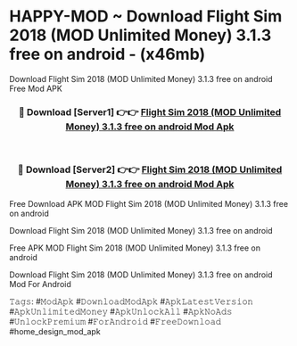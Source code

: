 # HAPPY-MOD ~ Download Flight Sim 2018 (MOD Unlimited Money) 3.1.3 free on android - (x46mb)
Download Flight Sim 2018 (MOD Unlimited Money) 3.1.3 free on android Free Mod APK

<div align="center">
<h3>🔴 Download [Server1] 👉👉 <a href="https://apk-comot.site?title=Flight_Sim_2018_(MOD_Unlimited_Money)_3.1.3_free_on_android">Flight Sim 2018 (MOD Unlimited Money) 3.1.3 free on android Mod Apk</a></h3><br>

<h3>🔴 Download [Server2] 👉👉 <a href="https://apk-comot.site?title=Flight_Sim_2018_(MOD_Unlimited_Money)_3.1.3_free_on_android">Flight Sim 2018 (MOD Unlimited Money) 3.1.3 free on android Mod Apk</a></h3>
</div>


Free Download APK MOD Flight Sim 2018 (MOD Unlimited Money) 3.1.3 free on android

Download Flight Sim 2018 (MOD Unlimited Money) 3.1.3 free on android 

Free APK MOD Flight Sim 2018 (MOD Unlimited Money) 3.1.3 free on android 

Download Flight Sim 2018 (MOD Unlimited Money) 3.1.3 free on android Mod For Android

𝚃𝚊𝚐𝚜: #𝙼𝚘𝚍𝙰𝚙𝚔 #𝙳𝚘𝚠𝚗𝚕𝚘𝚊𝚍𝙼𝚘𝚍𝙰𝚙𝚔 #𝙰𝚙𝚔𝙻𝚊𝚝𝚎𝚜𝚝𝚅𝚎𝚛𝚜𝚒𝚘𝚗 #𝙰𝚙𝚔𝚄𝚗𝚕𝚒𝚖𝚒𝚝𝚎𝚍𝙼𝚘𝚗𝚎𝚢 #𝙰𝚙𝚔𝚄𝚗𝚕𝚘𝚌𝚔𝙰𝚕𝚕 #𝙰𝚙𝚔𝙽𝚘𝙰𝚍𝚜 #𝚄𝚗𝚕𝚘𝚌𝚔𝙿𝚛𝚎𝚖𝚒𝚞𝚖 #𝙵𝚘𝚛𝙰𝚗𝚍𝚛𝚘𝚒𝚍 #𝙵𝚛𝚎𝚎𝙳𝚘𝚠𝚗𝚕𝚘𝚊𝚍 #home_design_mod_apk